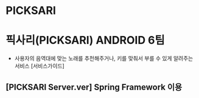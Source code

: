 # PICKSARI

# 픽사리(PICKSARI) ANDROID 6팀
- 사용자의 음역대에 맞는 노래를 추천해주거나, 키를 맞춰서 부를 수 있게 알려주는 서비스
[서비스가이드]


## [PICKSARI Server.ver] Spring Framework 이용



